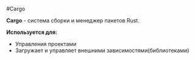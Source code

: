 #Cargo

**Cargo** - система сборки и менеджер пакетов Rust. 


**Используется для:**
* Управления проектами 
* Загружает и управляет внешними зависимостями(библиотеками)